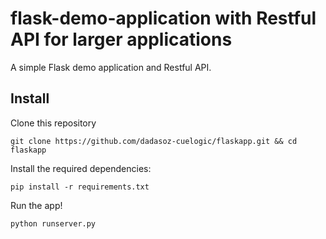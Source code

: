 # flask-demo-application with Restful API for larger applications

A simple Flask demo application and Restful API.

## Install

Clone this repository

```
git clone https://github.com/dadasoz-cuelogic/flaskapp.git && cd flaskapp

```

Install the required dependencies:

```
pip install -r requirements.txt

```

Run the app!

```
python runserver.py

````
